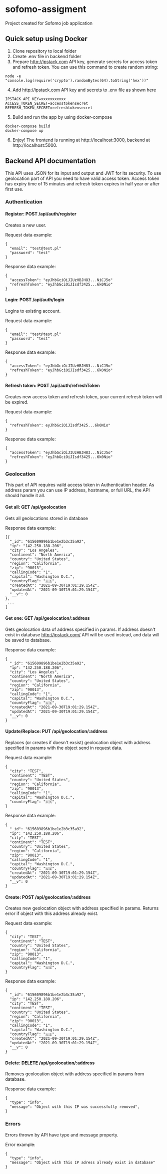 # sofomo-assigment
Project created for Sofomo job application

## Quick setup using Docker
1. Clone repository to local folder
2. Create .env file in backend folder
3. Prepare http://ipstack.com API key, generate secrets for access token and refresh token. You can use this command to create random string:
```
node -e "console.log(require('crypto').randomBytes(64).toString('hex'))"
```
4. Add http://ipstack.com API key and secrets to .env file as shown here
```
IPSTACK_API_KEY=xxxxxxxxxxx
ACCESS_TOKEN_SECRET=accesstokensecret
REFRESH_TOKEN_SECRET=refreshtokensecret
```
5. Build and run the app by using docker-compose
```
docker-compose build
docker-compose up
```
6. Enjoy! The frontend is running at http://localhost:3000, backend at http://localhost:5000.

## Backend API documentation
This API uses JSON for its input and output and JWT for its security. To use geolocation part of API you need to have valid access token. Access token has expiry time of 15 minutes and refresh token expires in half year or after first use.

### Authentication
#### Register: POST /api/auth/register
Creates a new user.

Request data example:
```
{
  "email": "test@test.pl"
  "password": "test"
}
```
Response data example:
```
{
  "accessToken": "eyJhbGciOiJIUzHBJH83...NiCJ5o"
  "refreshToken": "eyJhbGciOiJIsdf3425...6k0Nio"
}
```

#### Login: POST /api/auth/login
Logins to existing account.

Request data example:
```
{
  "email": "test@test.pl"
  "password": "test"
}
```
Response data example:
```
{
  "accessToken": "eyJhbGciOiJIUzHBJH83...NiCJ5o"
  "refreshToken": "eyJhbGciOiJIsdf3425...6k0Nio"
}
```

#### Refresh token: POST /api/auth/refreshToken
Creates new access token and refresh token, your current refresh token will be expired.

Request data example:
```
{
  "refreshToken": eyJhbGciOiJIsdf3425...6k0Nio"
}
```
Response data example:
```
{
  "accessToken": "eyJhbGciOiJIUzHBJH83...NiCJ5o"
  "refreshToken": "eyJhbGciOiJIsdf3425...6k0Nio"
}
```

### Geolocation
This part of API requires vaild access token in Authentication header.
As address param you can use IP address, hostname, or full URL, the API should handle it all.

#### Get all: GET /api/geolocation
Gets all geolocations stored in database

Response data example:
```
[{
  "_id": "615609896b1be1e2b3c35a92",
  "ip": "142.250.188.206",
  "city": "Los Angeles",
  "continent": "North America",
  "country": "United States",
  "region": "California",
  "zip": "90013",
  "callingCode": "1",
  "capital": "Washington D.C.",
  "countryFlag": "🇺🇸",
  "createdAt": "2021-09-30T19:01:29.154Z",
  "updatedAt": "2021-09-30T19:01:29.154Z",
  "__v": 0
},
 ...
]
```

#### Get one: GET /api/geolocation/:address
Gets geolocation data of address specified in params. If address doesn't exist in database http://ipstack.com/ API will be used instead, and data will be saved to database.

Response data example:
```
{
  "_id": "615609896b1be1e2b3c35a92",
  "ip": "142.250.188.206",
  "city": "Los Angeles",
  "continent": "North America",
  "country": "United States",
  "region": "California",
  "zip": "90013",
  "callingCode": "1",
  "capital": "Washington D.C.",
  "countryFlag": "🇺🇸",
  "createdAt": "2021-09-30T19:01:29.154Z",
  "updatedAt": "2021-09-30T19:01:29.154Z",
  "__v": 0
}
```

#### Update/Replace: PUT /api/geolocation/:address
Replaces (or creates if doesn't exsist) geolocation object with address specified in params with the object send in request data.

Request data example:
```
{
  "city": "TEST",
  "continent": "TEST",
  "country": "United States",
  "region": "California",
  "zip": "90013",
  "callingCode": "1",
  "capital": "Washington D.C.",
  "countryFlag": "🇺🇸",
}
```

Response data example:
```
{
  "_id": "615609896b1be1e2b3c35a92",
  "ip": "142.250.188.206",
  "city": "TEST",
  "continent": "TEST",
  "country": "United States",
  "region": "California",
  "zip": "90013",
  "callingCode": "1",
  "capital": "Washington D.C.",
  "countryFlag": "🇺🇸",
  "createdAt": "2021-09-30T19:01:29.154Z",
  "updatedAt": "2021-09-30T19:01:29.154Z",
  "__v": 0
}
```

#### Create: POST /api/geolocation/:address
Creates new geolocation object with address specified in params. Returns error if object with this address already exist.

Request data example:
```
{
  "city": "TEST",
  "continent": "TEST",
  "country": "United States",
  "region": "California",
  "zip": "90013",
  "callingCode": "1",
  "capital": "Washington D.C.",
  "countryFlag": "🇺🇸",
}
```

Response data example:
```
{
  "_id": "615609896b1be1e2b3c35a92",
  "ip": "142.250.188.206",
  "city": "TEST",
  "continent": "TEST",
  "country": "United States",
  "region": "California",
  "zip": "90013",
  "callingCode": "1",
  "capital": "Washington D.C.",
  "countryFlag": "🇺🇸",
  "createdAt": "2021-09-30T19:01:29.154Z",
  "updatedAt": "2021-09-30T19:01:29.154Z",
  "__v": 0
}
```

#### Delete: DELETE /api/geolocation/:address
Removes geolocation object with address specified in params from database.

Response data example:
```
{
  "type": "info",
  "message": "Object with this IP was successfully removed",
}
```

### Errors
Errors thrown by API have type and message property.

Error example:
```
{
  "type": "info",
  "message": "Object with this IP adress already exist in database"
}
